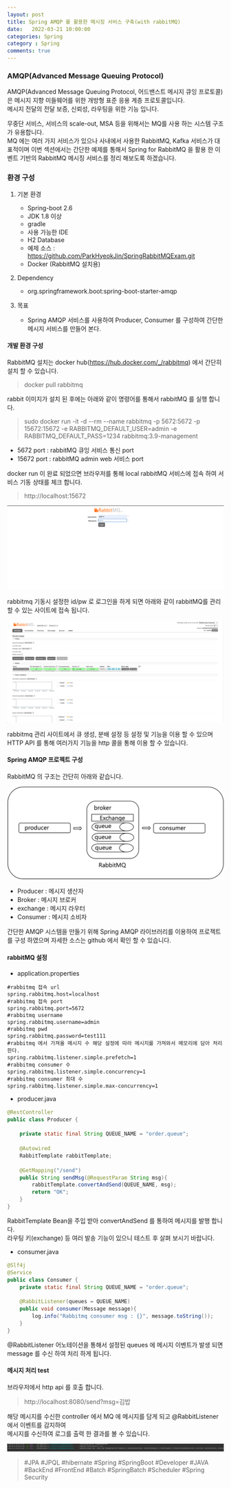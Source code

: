 ```yaml
---
layout: post
title: Spring AMQP 를 활용한 메시징 서비스 구축(with rabbitMQ)
date:   2022-03-21 10:00:00
categories: Spring
category : Spring
comments: true 
---
```


### AMQP(Advanced Message Queuing Protocol)

AMQP(Advanced Message Queuing Protocol, 어드밴스트 메시지 큐잉 프로토콜) 은 메시지 지향 미들웨어를 위한 개방형 표준 응용 계층 프로토콜입니다.  
메시지 전달의 전달 보증, 신뢰성, 라우팅을 위한 기능 입니다.

무중단 서비스, 서비스의 scale-out, MSA 등을 위해서는 MQ를 사용 하는 시스템 구조가 유용합니다.    
MQ 에는 여러 가지 서비스가 있으나 사내에서 사용한 RabbitMQ, Kafka 서비스가 대표적이며 
이번 섹션에서는 간단한 예제를 통해서 Spring for RabbitMQ 을 활용 한 이벤트 기반의 RabbitMQ 메시징 서비스를 정리 해보도록 하겠습니다.     

### 환경 구성

1. 기본 환경

    - Spring-boot 2.6
    - JDK 1.8 이상
    - gradle
    - 사용 가능한 IDE
    - H2 Database
    - 예제 소스 : <https://github.com/ParkHyeokJin/SpringRabbitMQExam.git>
    - Docker (RabbitMQ 설치용)

2. Dependency
    
    - org.springframework.boot:spring-boot-starter-amqp

3. 목표

    - Spring AMQP 서비스를 사용하여 Producer, Consumer 를 구성하여 간단한 메시지 서비스를 만들어 본다.

#### 개발 환경 구성

RabbitMQ 설치는 docker hub(https://hub.docker.com/_/rabbitmq) 에서 간단히 설치 할 수 있습니다.  

> docker pull rabbitmq

rabbit 이미지가 설치 된 후에는 아래와 같이 명령어를 통해서 rabbitMQ 를 실행 합니다.

> sudo docker run -it -d --rm --name rabbitmq -p 5672:5672 -p 15672:15672  -e RABBITMQ_DEFAULT_USER=admin -e RABBITMQ_DEFAULT_PASS=1234 rabbitmq:3.9-management

- 5672 port : rabbitMQ 큐잉 서비스 통신 port
- 15672 port : rabbitMQ admin web 서비스 port

docker run 이 완료 되었으면 브라우저를 통해 local rabbitMQ 서비스에 접속 하여 서비스 기동 상태를 체크 합니다.

> http://localhost:15672

![img.png](/img/spring/rabbitmq-img2.png)

rabbitmq 기동시 설정한 id/pw 로 로그인을 하게 되면 아래와 같이 rabbitMQ를 관리 할 수 있는 사이트에 접속 됩니다.

![img.png](/img/spring/rabbitmq-img3.png)

rabbitmq 관리 사이트에서 큐 생성, 분배 설정 등 설정 및 기능을 이용 할 수 있으며 HTTP API 를 통해 여러가지 기능을 http 콜을 통해 이용 할 수 있습니다.

#### Spring AMQP 프로젝트 구성

RabbitMQ 의 구조는 간단히 아래와 같습니다. 

![rabbitMQ](/img/spring/rabbitmq-img1.png)

- Producer : 메시지 생산자
- Broker   : 메시지 브로커
- exchange : 메시지 라우터 
- Consumer : 메시지 소비자

간단한 AMQP 시스템을 만들기 위해 Spring AMQP 라이브러리를 이용하여 프로젝트를 구성 하였으며 자세한 소스는 github 에서 확인 할 수 있습니다.

#### rabbitMQ 설정

- application.properties 

```properties
#rabbitmq 접속 url
spring.rabbitmq.host=localhost
#rabbitmq 접속 port
spring.rabbitmq.port=5672
#rabbitmq username
spring.rabbitmq.username=admin
#rabbitmq pwd
spring.rabbitmq.password=test111
#rabbitmq 에서 가져올 메시지 수 해당 설정에 따라 메시지를 가져와서 메모리에 담아 처리한다.
spring.rabbitmq.listener.simple.prefetch=1
#rabbitmq consumer 수
spring.rabbitmq.listener.simple.concurrency=1
#rabbitmq consumer 최대 수
spring.rabbitmq.listener.simple.max-concurrency=1
```

- producer.java

```java
@RestController
public class Producer {

    private static final String QUEUE_NAME = "order.queue";

    @Autowired
    RabbitTemplate rabbitTemplate;
    
    @GetMapping("/send")
    public String sendMsg(@RequestParam String msg){
        rabbitTemplate.convertAndSend(QUEUE_NAME, msg);
        return "OK";
    }
}
```

RabbitTemplate Bean을 주입 받아 convertAndSend 를 통하여 메시지를 발행 합니다.     
라우팅 키(exchange) 등 여러 발송 기능이 있으니 테스트 후 살펴 보시기 바랍니다.   

- consumer.java

```java
@Slf4j
@Service
public class Consumer {
    private static final String QUEUE_NAME = "order.queue";

    @RabbitListener(queues = QUEUE_NAME)
    public void consumer(Message message){
        log.info("Rabbitmq consumer msg : {}", message.toString());
    }
}
```

@RabbitListener 어노테이션을 통해서 설정된 queues 에 메시지 이벤트가 발생 되면 message 를 수신 하여 처리 하게 됩니다.

#### 메시지 처리 test

브라우저에서 http api 를 호출 합니다. 

> http://localhost:8080/send?msg=김밥

해당 메시지를 수신한 controller 에서 MQ 에 메시지를 담게 되고 @RabbitListener 에서 이벤트를 감지하여  
메시지를 수신하여 로그를 출력 한 결과를 볼 수 있습니다.

![img.png](/img/spring/rabbitmq-img4.png)




> #JPA #JPQL #hibernate #Spring #SpringBoot #Developer #JAVA #BackEnd #FrontEnd #Batch #SpringBatch
> #Scheduler #Spring Security